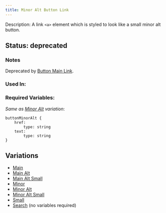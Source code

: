 ```yaml
---
title: Minor Alt Button Link
---
```

Description: A link `<a>` element which is styled to look like a small minor alt button.

## Status: deprecated
### Notes
Deprecated by [Button Main Link](/?p=atoms-button-link).
### Used In:

### Required Variables:
_Same as [Minor Alt](/?p=atoms-button-link2-alt) variation_:
~~~
buttonMinorAlt {
    href:
        type: string
    text: 
        type: string
}
~~~
## Variations
* [Main](/?p=atoms-button-link)
* [Main Alt](/?p=atoms-button-link-alt)
* [Main Alt Small](/?p=atoms-button-link-alt-sm)
* [Minor](/?p=atoms-button-link2)
* [Minor Alt](/?p=atoms-button-link2-alt)
* [Minor Alt Small](/?p=atoms-button-link2-alt-sm)
* [Small](/?p=atoms-button-link-sm)
* [Search](/?p=atoms-button-search) (no variables required)
